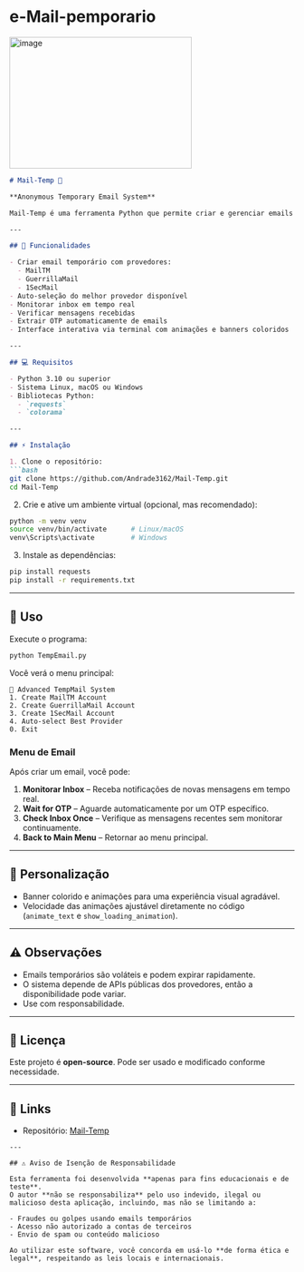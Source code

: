 # e-Mail-pemporario

<img width="322" height="232" alt="image" src="https://github.com/user-attachments/assets/5d2a76ad-c085-4e0c-96e1-a92fedf053eb" />

````markdown
# Mail-Temp 🚀

**Anonymous Temporary Email System**  

Mail-Temp é uma ferramenta Python que permite criar e gerenciar emails temporários de forma rápida e prática. Suporta múltiplos provedores e funcionalidades avançadas como monitoramento de inbox e extração automática de OTPs.

---

## 🔹 Funcionalidades

- Criar email temporário com provedores:
  - MailTM
  - GuerrillaMail
  - 1SecMail
- Auto-seleção do melhor provedor disponível
- Monitorar inbox em tempo real
- Verificar mensagens recebidas
- Extrair OTP automaticamente de emails
- Interface interativa via terminal com animações e banners coloridos

---

## 💻 Requisitos

- Python 3.10 ou superior
- Sistema Linux, macOS ou Windows
- Bibliotecas Python:
  - `requests`
  - `colorama`

---

## ⚡ Instalação

1. Clone o repositório:
```bash
git clone https://github.com/Andrade3162/Mail-Temp.git
cd Mail-Temp
````

2. Crie e ative um ambiente virtual (opcional, mas recomendado):

```bash
python -m venv venv
source venv/bin/activate      # Linux/macOS
venv\Scripts\activate         # Windows
```

3. Instale as dependências:

```bash
pip install requests
pip install -r requirements.txt
```

---

## 🚀 Uso

Execute o programa:

```bash
python TempEmail.py
```

Você verá o menu principal:

```
🚀 Advanced TempMail System
1. Create MailTM Account
2. Create GuerrillaMail Account
3. Create 1SecMail Account
4. Auto-select Best Provider
0. Exit
```

### Menu de Email

Após criar um email, você pode:

1. **Monitorar Inbox** – Receba notificações de novas mensagens em tempo real.
2. **Wait for OTP** – Aguarde automaticamente por um OTP específico.
3. **Check Inbox Once** – Verifique as mensagens recentes sem monitorar continuamente.
4. **Back to Main Menu** – Retornar ao menu principal.

---

## 🎨 Personalização

* Banner colorido e animações para uma experiência visual agradável.
* Velocidade das animações ajustável diretamente no código (`animate_text` e `show_loading_animation`).

---

## ⚠️ Observações

* Emails temporários são voláteis e podem expirar rapidamente.
* O sistema depende de APIs públicas dos provedores, então a disponibilidade pode variar.
* Use com responsabilidade.

---

## 📄 Licença

Este projeto é **open-source**. Pode ser usado e modificado conforme necessidade.

---

## 🔗 Links

* Repositório: [Mail-Temp](https://github.com/Andrade3162/Mail-Temp)

```
---

## ⚠️ Aviso de Isenção de Responsabilidade

Esta ferramenta foi desenvolvida **apenas para fins educacionais e de teste**.  
O autor **não se responsabiliza** pelo uso indevido, ilegal ou malicioso desta aplicação, incluindo, mas não se limitando a:

- Fraudes ou golpes usando emails temporários  
- Acesso não autorizado a contas de terceiros  
- Envio de spam ou conteúdo malicioso  

Ao utilizar este software, você concorda em usá-lo **de forma ética e legal**, respeitando as leis locais e internacionais.

